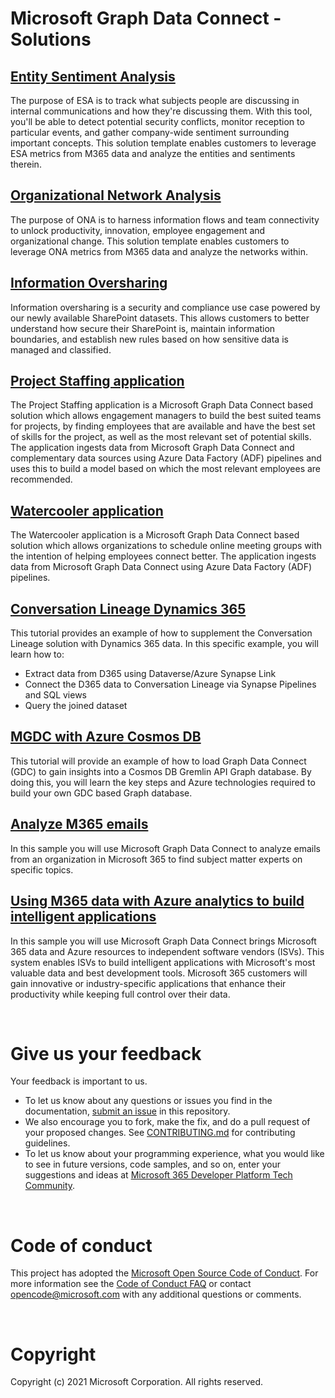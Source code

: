 # Microsoft Graph Data Connect - Solutions

## [Entity Sentiment Analysis](solutions/esa/README.md)

The purpose of ESA is to track what subjects people are discussing in internal communications and how they're discussing them. With this tool, you'll be able to detect potential security conflicts, monitor reception to particular events, and gather company-wide sentiment surrounding important concepts. This solution template enables customers to leverage ESA metrics from M365 data and analyze the entities and sentiments therein.

## [Organizational Network Analysis](solutions/ona/README.md)

The purpose of ONA is to harness information flows and team connectivity to unlock productivity, innovation, employee engagement and organizational change. This solution template enables customers to leverage ONA metrics from M365 data and analyze the networks within.

## [Information Oversharing](solutions/information-oversharing/readme.md)

Information oversharing is a security and compliance use case powered by our newly available SharePoint datasets. This allows customers to better understand how secure their SharePoint is, maintain information boundaries, and establish new rules based on how sensitive data is managed and classified.

## [Project Staffing application](solutions/projectstaffing/README.MD)

The Project Staffing application is a Microsoft Graph Data Connect based solution which allows engagement managers to build the best suited teams for projects, by finding employees that are available and have the best set of skills for the project, as well as the most relevant set of potential skills. The application ingests data from Microsoft Graph Data Connect and complementary data sources using Azure Data Factory (ADF) pipelines and uses this to build a model based on which the most relevant employees are recommended.

## [Watercooler application](solutions/watercooler/README.MD)

The Watercooler application is a Microsoft Graph Data Connect based solution which allows organizations to schedule
online meeting groups with the intention of helping employees connect better. The application ingests data from
Microsoft Graph Data Connect using Azure Data Factory (ADF)
pipelines.

## [Conversation Lineage Dynamics 365](solutions/conversation-lineage-D365/README.MD)

This tutorial provides an example of how to supplement the Conversation Lineage solution with Dynamics 365 data. In this specific example, you will learn how to:
* Extract data from D365 using Dataverse/Azure Synapse Link
* Connect the D365 data to Conversation Lineage via Synapse Pipelines and SQL views
* Query the joined dataset

## [MGDC with Azure Cosmos DB](solutions/mgdc-cosmos/README.md)

This tutorial will provide an example of how to load Graph Data Connect (GDC) to gain insights into a Cosmos DB Gremlin API Graph database. By doing this, you will learn the key steps and Azure technologies required to build your own GDC based Graph database.

## [Analyze M365 emails](solutions/moveM365datatoAzure/README.md)

In this sample you will use Microsoft Graph Data Connect to analyze emails from an organization in Microsoft 365 to find subject matter experts on specific topics.

## [Using M365 data with Azure analytics to build intelligent applications](solutions/whoknowswho/README.md)

In this sample you will use Microsoft Graph Data Connect brings Microsoft 365 data and Azure resources to independent software vendors (ISVs). This system enables ISVs to build intelligent applications with Microsoft's most valuable data and best development tools. Microsoft 365 customers will gain innovative or industry-specific applications that enhance their productivity while keeping full control over their data.

<br />

# Give us your feedback

Your feedback is important to us.

- To let us know about any questions or issues you find in the documentation, [submit an issue](https://github.com/microsoftgraph/dataconnect-solutions/issues) in this repository.
- We also encourage you to fork, make the fix, and do a pull request of your proposed changes. See [CONTRIBUTING.md](CONTRIBUTING.md) for contributing guidelines.
- To let us know about your programming experience, what you would like to see in future versions, code samples, and so on, enter your suggestions and ideas at [Microsoft 365 Developer Platform Tech Community](https://techcommunity.microsoft.com/t5/microsoft-365-developer-platform/idb-p/Microsoft365DeveloperPlatform/label-name/Microsoft%20Graph).

<br />

# Code of conduct

This project has adopted the [Microsoft Open Source Code of Conduct](https://opensource.microsoft.com/codeofconduct/). For more information see the [Code of Conduct FAQ](https://opensource.microsoft.com/codeofconduct/faq/) or contact [opencode@microsoft.com](mailto:opencode@microsoft.com) with any additional questions or comments.

<br />

# Copyright

Copyright (c) 2021 Microsoft Corporation. All rights reserved.
